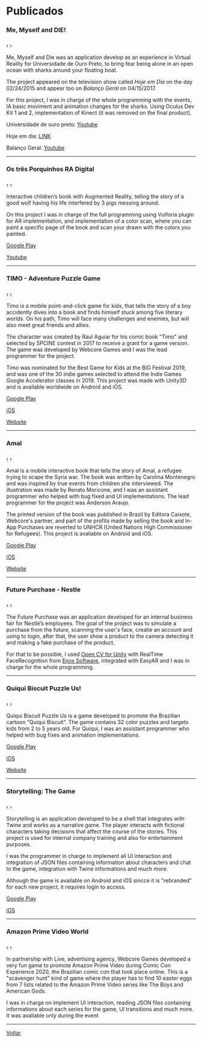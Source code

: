 # [](#header-1)Publicados

### [](#header-3)Me, Myself and DIE! 
<html>
    <head>
        <link rel="stylesheet" href="css/blueimp-gallery.min.css">
    </head>
    <body>
        <script src="js/blueimp-gallery.min.js"></script>
        <div id="links-tub">
        <a href="fotos/tubarao/foto01.png"></a> <a href="fotos/tubarao/foto02.png"></a> <a href="fotos/tubarao/foto03.png"></a>
        </div>   
        <div id="blueimp-image-carousel-tub" class="blueimp-gallery blueimp-gallery-carousel blueimp-gallery-display">
            <div class="slides"></div>
            <h3 class="title"></h3>
            <a class="prev">‹</a>
            <a class="next">›</a>
            <a class="play-pause"></a>
            <ol class="indicator"></ol>
        </div>        
        <script>
            blueimp.Gallery(
                document.getElementById('links-tub').getElementsByTagName('a'),
                {
                    container: '#blueimp-image-carousel-tub',
                    carousel: true
                }
            );
        </script>
    </body>   
</html>
Me, Myself and Die was an application develop as an experience in Virtual Reality for Universidade de Ouro Preto, to bring fear being alone in an open ocean with sharks around your floating boat.

The project appeared on the television show called _Hoje em Dia_ on the day 02/24/2015 and appear too on _Balanço Geral_ on 04/15/2017.

For this project, I was in charge of the whole programming with the events, IA basic moviment and animation changes for the sharks. Using Oculus Dev Kit 1 and 2,  implementation of Kinect (it was removed on the final product).

Universidade de ouro preto: [Youtube](https://www.youtube.com/watch?v=vobQ6OZ0gzc)

Hoje em dia: [LINK](http://entretenimento.r7.com/hoje-em-dia/videos/ator-fabio-villa-verde-encara-uma-emocionante-aventura-com-o-oculos-3d-16102015)

Balanço Geral: [Youtube](https://www.youtube.com/watch?v=70RNkp56d38)

* * *

### [](#header-3)Os três Porquinhos RA Digital
<html>
    <head>
        <link rel="stylesheet" href="css/blueimp-gallery.min.css">
    </head>
    <body>
        <script src="js/blueimp-gallery.min.js"></script>
        <div id="links-porquinhos">
        <a href="fotos/tresporquinhos/foto01.png"></a> <a href="fotos/tresporquinhos/foto2.png"></a> <a href="fotos/tresporquinhos/foto03.png"></a> <a href="fotos/tresporquinhos/foto04.png"></a>
        </div>   
        <div id="blueimp-image-carousel-porquinhos" class="blueimp-gallery blueimp-gallery-carousel blueimp-gallery-display">
            <div class="slides"></div>
            <h3 class="title"></h3>
            <a class="prev">‹</a>
            <a class="next">›</a>
            <a class="play-pause"></a>
            <ol class="indicator"></ol>
        </div>        
        <script>
            blueimp.Gallery(
                document.getElementById('links-porquinhos').getElementsByTagName('a'),
                {
                    container: '#blueimp-image-carousel-porquinhos',
                    carousel: true
                }
            );
        </script>
    </body>   
</html>
Interactive children’s book with Augmented Reality, telling the story of a good wolf having his life interfered by 3 pigs messing around.

On this project I was in charge of the full programming using Vulforia plugin for AR implementation, and implementation of a color scan, where you can paint a specific page of the book and scan your drawn with the colors you painted.

[Google Play](https://play.google.com/store/apps/details?id=br.com.di.os3porquinhos&hl=en)

[Youtube](https://www.youtube.com/watch?v=kJ3V0avpD-c)

* * *

### [](#header-3)TIMO - Adventure Puzzle Game
<html>
    <head>
        <link rel="stylesheet" href="css/blueimp-gallery.min.css">
    </head>
    <body>
        <script src="js/blueimp-gallery.min.js"></script>
        <div id="links-timo">
        <a href="fotos/timo/foto01.png"></a> <a href="fotos/timo/foto2.png"></a> <a href="fotos/timo/foto03.png"></a> <a href="fotos/timo/foto04.png"></a> <a href="fotos/timo/foto05.png"></a> <a href="fotos/timo/foto06.png"></a> <a href="fotos/timo/foto07.png"></a>
        </div>   
        <div id="blueimp-image-carousel-timo" class="blueimp-gallery blueimp-gallery-carousel blueimp-gallery-display">
            <div class="slides"></div>
            <h3 class="title"></h3>
            <a class="prev">‹</a>
            <a class="next">›</a>
            <a class="play-pause"></a>
            <ol class="indicator"></ol>
        </div>        
        <script>
            blueimp.Gallery(
                document.getElementById('links-timo').getElementsByTagName('a'),
                {
                    container: '#blueimp-image-carousel-timo',
                    carousel: true
                }
            );
        </script>
    </body>   
</html>
Timo is a mobile point-and-click game for kids, that tells the story of a boy accidently dives into a book and finds himself stuck among five literary worlds. On his path, Timo will face many challenges and enemies, but will also meet great friends and allies. 

The character was created by Raul Aguiar for his comic book "Timo" and selected by SPCINE contest in 2017 to receive a grant for a game version. The game was developed by Webcore Games and I was the lead programmer for the project.

Timo was nominated for the Best Game for Kids at the BIG Festival 2019, and was one of the 30 indie games selected to attend the Indie Games Google Accelerator classes in 2019. This project was made with Unity3D and is available worldwide on Android and iOS.

[Google Play](https://play.google.com/store/apps/details?id=br.com.webcoregames.timogame&utm_source=site&utm_campaign=sitetimo)

[iOS](https://apps.apple.com/app/timo-the-game/id1382921126)

[Website](https://www.timothegame.com/)

* * *

### [](#header-3)Amal
<html>
    <head>
        <link rel="stylesheet" href="css/blueimp-gallery.min.css">
    </head>
    <body>
        <script src="js/blueimp-gallery.min.js"></script>
        <div id="links-amal">
        <a href="fotos/amal/foto01.png"></a> <a href="fotos/amal/foto2.png"></a> <a href="fotos/amal/foto03.png"></a> <a href="fotos/amal/foto04.png"></a> <a href="fotos/amal/foto05.png"></a>
        </div>   
        <div id="blueimp-image-carousel-amal" class="blueimp-gallery blueimp-gallery-carousel blueimp-gallery-display">
            <div class="slides"></div>
            <h3 class="title"></h3>
            <a class="prev">‹</a>
            <a class="next">›</a>
            <a class="play-pause"></a>
            <ol class="indicator"></ol>
        </div>        
        <script>
            blueimp.Gallery(
                document.getElementById('links-amal').getElementsByTagName('a'),
                {
                    container: '#blueimp-image-carousel-amal',
                    carousel: true
                }
            );
        </script>
    </body>   
</html>
Amal is a mobile interactive book that tells the story of Amal, a refugee trying to scape the Syria war. The book was written by Carolina Montenegro and was inspired by true events from children she interviewed. The illustration was made by Renato Moricone, and  I was an assistant programmer who helped with bug fixed and UI implementations. The lead programmer for the project was Anderson Araujo.

The printed version of the book was published in Brazil by Editora Caixote, Webcore's partner, and part of the profits made by selling the book and In-App Purchases are reverted to UNHCR (United Nations High Commissioner for Refugees). This project is avaliable on Android and iOS.

[Google Play](https://play.google.com/store/apps/details?id=br.com.caixote.amal&hl=pt_BR)

[iOS](https://apps.apple.com/br/app/amal/id1454022612)

[Website](https://www.editoracaixote.com.br/apps-amal-e-a-viagem-mais-importante-da-sua-vida/)

* * *

### [](#header-3)Future Purchase - Nestle
<html>
    <head>
        <link rel="stylesheet" href="css/blueimp-gallery.min.css">
    </head>
    <body>
        <script src="js/blueimp-gallery.min.js"></script>
        <div id="links-nestle">
        <a href="fotos/nestle/foto01.png"></a> <a href="fotos/nestle/foto2.png"></a> <a href="fotos/nestle/foto03.png"></a>
        </div>   
        <div id="blueimp-image-carousel-nestle" class="blueimp-gallery blueimp-gallery-carousel blueimp-gallery-display">
            <div class="slides"></div>
            <h3 class="title"></h3>
            <a class="prev">‹</a>
            <a class="next">›</a>
            <a class="play-pause"></a>
            <ol class="indicator"></ol>
        </div>        
        <script>
            blueimp.Gallery(
                document.getElementById('links-nestle').getElementsByTagName('a'),
                {
                    container: '#blueimp-image-carousel-nestle',
                    carousel: true
                }
            );
        </script>
    </body>   
</html>
The Future Purchase was an application developed for an internal business fair for Nestlé’s employees. The goal of the project was to simulate a purchase from the future, scanning the user's face, creatie an account and using to login, after that, the user show a product to the camera detecting it and making a fake purchase of the product.

For that to be possible, I used [Open CV for Unity](https://assetstore.unity.com/packages/tools/integration/opencv-for-unity-21088) with RealTime FaceRecognition from [Enox Software](https://assetstore.unity.com/packages/templates/tutorials/realtime-facerecognition-example-73233?aid=1011l4ehR&utm_campaign=unity_affiliate&utm_medium=affiliate&utm_source=partnerize-linkmaker), integrated with EasyAR and I was in charge for the whole programming.


* * *

### [](#header-3)Quiqui Biscuit Puzzle Us!
<html>
    <head>
        <link rel="stylesheet" href="css/blueimp-gallery.min.css">
    </head>
    <body>
        <script src="js/blueimp-gallery.min.js"></script>
        <div id="links-quiqui">
        <a href="fotos/quiqui/foto01.png"></a> <a href="fotos/quiqui/foto2.png"></a> <a href="fotos/quiqui/foto03.png"></a> <a href="fotos/quiqui/foto04.png"></a><a href="fotos/quiqui/foto05.png"></a>
        </div>   
        <div id="blueimp-image-carousel-quiqui" class="blueimp-gallery blueimp-gallery-carousel blueimp-gallery-display">
            <div class="slides"></div>
            <h3 class="title"></h3>
            <a class="prev">‹</a>
            <a class="next">›</a>
            <a class="play-pause"></a>
            <ol class="indicator"></ol>
        </div>        
        <script>
            blueimp.Gallery(
                document.getElementById('links-quiqui').getElementsByTagName('a'),
                {
                    container: '#blueimp-image-carousel-quiqui',
                    carousel: true
                }
            );
        </script>
    </body>   
</html>
Quiqui Biscuit Puzzle Us is a game developed to promote the Brazilian cartoon "Quiqui Biscuit". The game contains 32 color puzzles and targets kids from 2 to 5 years old. For Quiqui, I was an assistant programmer who helped with bug fixes and animation implementations.

[Google Play](https://play.google.com/store/apps/details?id=br.com.webcoregames.quiqui)

[iOS](https://apps.apple.com/app/id1466641439)

[Website](https://www.quiquibiscuit.com.br/)

* * *

### [](#header-3)Storytelling: The Game
<html>
    <head>
        <link rel="stylesheet" href="css/blueimp-gallery.min.css">
    </head>
    <body>
        <script src="js/blueimp-gallery.min.js"></script>
        <div id="links-storytelling">
        <a href="fotos/storytelling/foto01.png"></a> <a href="fotos/storytelling/foto2.png"></a> <a href="fotos/storytelling/foto03.png"></a> <a href="fotos/storytelling/foto04.png"></a><a href="fotos/storytelling/foto05.png"></a>
        </div>   
        <div id="blueimp-image-carousel-storytelling" class="blueimp-gallery blueimp-gallery-carousel blueimp-gallery-display">
            <div class="slides"></div>
            <h3 class="title"></h3>
            <a class="prev">‹</a>
            <a class="next">›</a>
            <a class="play-pause"></a>
            <ol class="indicator"></ol>
        </div>        
        <script>
            blueimp.Gallery(
                document.getElementById('links-storytelling').getElementsByTagName('a'),
                {
                    container: '#blueimp-image-carousel-storytelling',
                    carousel: true
                }
            );
        </script>
    </body>   
</html>
Storytelling is an application developed to be a shell that integrates with Twine and works as a narrative game. The player interacts with fictional characters taking decisions that affect the course of the stories. This project is used for internal company training and also for entertainment purposes.

I was the programmer in charge to implement all UI interaction and integration of JSON files containing information about characters and chat to the game, integration with Twine informations and much more.

Although the game is available on Android and iOS sincce it is "rebranded" for each new project, it requires login to access.

[Google Play](https://play.google.com/store/apps/details?id=br.com.webcore.narrativegame)

[iOS](https://apps.apple.com/br/app/storytelling-the-game/id1536611898)

* * *

### [](#header-3)Amazon Prime Video World
<html>
    <head>
        <link rel="stylesheet" href="css/blueimp-gallery.min.css">
    </head>
    <body>
        <script src="js/blueimp-gallery.min.js"></script>
        <div id="links-amazon">
        <a href="video/amazon-prime.mp4"></a>
        </div>   
        <div id="blueimp-image-carousel-amazon" class="blueimp-gallery blueimp-gallery-carousel blueimp-gallery-display">
            <div class="slides"></div>
            <h3 class="title"></h3>
            <a class="prev">‹</a>
            <a class="next">›</a>
            <a class="play-pause"></a>
            <ol class="indicator"></ol>
        </div>        
        <script>
            blueimp.Gallery(
                document.getElementById('links-amazon').getElementsByTagName('a'),
                {
                    container: '#blueimp-image-carousel-amazon',
                    carousel: true
                }
            );
        </script>
    </body>   
</html>
In partnership with Live, advertising agency, Webcore Games developed a very fun game to promote Amazon Prime Video during Comic Con Experience 2020, the Brazilian comic con that took place online. This is a "scavenger hunt" kind of game where the player has to find 10 easter eggs from 7 lists related to the Amazon Prime Video series like The Boys and American Gods.

I was in charge on implement UI interaction, reading JSON files containing informations about each series for the game, UI transitions and much more. It was avaliable only during the event

* * *

[Voltar](./)
